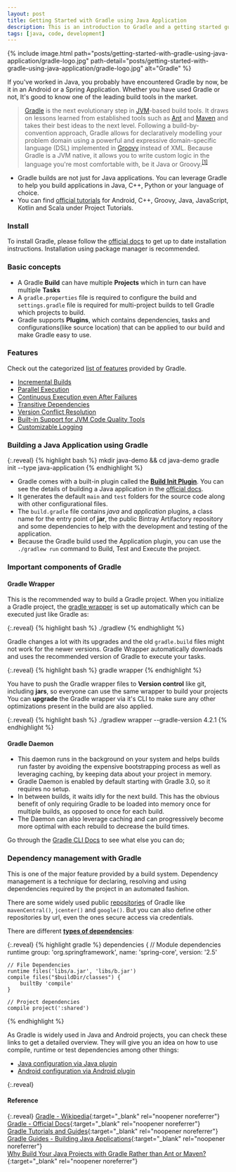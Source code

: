 ```yaml
---
layout: post
title: Getting Started with Gradle using Java Application
description: This is an introduction to Gradle and a getting started guide for Java developers who want to learn what different parts are and how gradle works!
tags: [java, code, development]
---
```


{% include image.html path="posts/getting-started-with-gradle-using-java-application/gradle-logo.jpg" path-detail="posts/getting-started-with-gradle-using-java-application/gradle-logo.jpg" alt="Gradle" %}

If you've worked in Java, you probably have encountered Gradle by now, be it in an Android or a Spring Application. Whether you have used Gradle or not, It's good to know one of the leading build tools in the market.

> [Gradle](https://gradle.org/) is the next evolutionary step in [JVM](https://en.wikipedia.org/wiki/Java_virtual_machine)-based build tools. It draws on lessons learned from established tools such as [Ant](https://ant.apache.org/) and [Maven](https://maven.apache.org/) and takes their best ideas to the next level. Following a build-by-convention approach, Gradle allows for declaratively modelling your problem domain using a powerful and expressive domain-specific language (DSL) implemented in [Groovy](http://groovy-lang.org/) instead of XML. Because Gradle is a JVM native, it allows you to write custom logic in the language you're most comfortable with, be it Java or Groovy.<sup>[\[1\]](http://www.drdobbs.com/jvm/why-build-your-java-projects-with-gradle/240168608)</sup>

* Gradle builds are not just for Java applications. You can leverage Gradle to help you build applications in Java, C++, Python or your language of choice.
* You can find [official tutorials](https://docs.gradle.org/current/userguide/userguide.html) for Android, C++, Groovy, Java, JavaScript, Kotlin and Scala under Project Tutorials.


### Install

To install Gradle, please follow the [official docs](https://gradle.org/install/) to get up to date installation instructions. Installation using package manager is recommended.


### Basic concepts

* A Gradle **Build** can have multiple **Projects** which in turn can have multiple **Tasks**
* A `gradle.properties` file is required to configure the build and `settings.gradle` file is required for multi-project builds to tell Gradle which projects to build.
* Gradle supports **Plugins**, which contains dependencies, tasks and configurations(like source location) that can be applied to our build and make Gradle easy to use.


### Features

Check out the categorized [list of features](https://gradle.org/features/) provided by Gradle.

* [Incremental Builds](https://blog.gradle.org/introducing-incremental-build-support)
* [Parallel Execution](https://docs.gradle.org/current/userguide/custom_tasks.html#worker_api)
* [Continuous Execution even After Failures](https://docs.gradle.org/current/userguide/tutorial_gradle_command_line.html#sec:continue_build_on_failure)
* [Transitive Dependencies](https://docs.gradle.org/current/userguide/dependency_management.html#sub:exclude_transitive_dependencies)
* [Version Conflict Resolution](https://docs.gradle.org/current/userguide/dependency_management.html#sec:dependency_resolution)
* [Built-in Support for JVM Code Quality Tools](https://docs.gradle.org/current/userguide/pt05.html)
* [Customizable Logging](https://docs.gradle.org/current/userguide/logging.html#sec:changing_what_gradle_logs)



### Building a Java Application using Gradle

{:.reveal}
{% highlight bash %}
mkdir java-demo && cd java-demo
gradle init --type java-application
{% endhighlight %}

* Gradle comes with a built-in plugin called the [**Build Init Plugin**](https://docs.gradle.org/current/userguide/build_init_plugin.html). You can see the details of building a Java application in the [official docs](https://guides.gradle.org/building-java-applications/).
* It generates the default `main` and `test` folders for the source code along with other configurational files.
* The `build.gradle` file contains *java* and *application* plugins, a class name for the entry point of **jar**, the public Bintray Artifactory repository and some dependencies to help with the development and testing of the application.
* Because the Gradle build used the Application plugin, you can use the `./gradlew run` command to Build, Test and Execute the project.

### Important components of Gradle

#### Gradle Wrapper

This is the recommended way to build a Gradle project. When you initialize a Gradle project, the [gradle wrapper](https://docs.gradle.org/current/userguide/gradle_wrapper.html) is set up automatically which can be executed just like Gradle as:

{:.reveal}
{% highlight bash %}
./gradlew <task>
{% endhighlight %}

Gradle changes a lot with its upgrades and the old `gradle.build` files might not work for the newer versions. Gradle Wrapper automatically downloads and uses the recommended version of Gradle to execute your tasks.

{:.reveal}
{% highlight bash %}
gradle wrapper
{% endhighlight %}

You have to push the Gradle wrapper files to **Version control** like git, including **jars**, so everyone can use the same wrapper to build your projects
You can **upgrade** the Gradle wrapper via it's CLI to make sure any other optimizations present in the build are also applied.

{:.reveal}
{% highlight bash %}
./gradlew wrapper --gradle-version 4.2.1
{% endhighlight %}


#### Gradle Daemon

* This daemon runs in the background on your system and helps builds run faster by avoiding the expensive bootstrapping process as well as leveraging caching, by keeping data about your project in memory.
* Gradle Daemon is enabled by default starting with Gradle 3.0, so it requires no setup.
* In between builds, it waits idly for the next build. This has the obvious benefit of only requiring Gradle to be loaded into memory once for multiple builds, as opposed to once for each build.
* The Daemon can also leverage caching and can progressively become more optimal with each rebuild to decrease the build times.

Go through the [Gradle CLI Docs](https://docs.gradle.org/current/userguide/command_line_interface.html) to see what else you can do;


### Dependency management with Gradle

This is one of the major feature provided by a build system. Dependency management is a technique for declaring, resolving and using dependencies required by the project in an automated fashion.

There are some widely used public [repositories](https://docs.gradle.org/current/userguide/repository_types.html) of Gradle like `mavenCentral()`, `jcenter()` and `google()`. But you can also define other repositories by url, even the ones secure access via credentials.

There are different [**types of dependencies**](https://docs.gradle.org/current/userguide/dependency_types.html):

{:.reveal}
{% highlight gradle %}
dependencies {
    // Module dependencies
    runtime group: 'org.springframework', name: 'spring-core', version: '2.5'

    // File Dependencies
    runtime files('libs/a.jar', 'libs/b.jar')
    compile files("$buildDir/classes") {
        builtBy 'compile'
    }

    // Project dependencies
    compile project(':shared')
{% endhighlight %}


As Gradle is widely used in Java and Android projects, you can check these links to get a detailed overview. They will give you an idea on how to use compile, runtime or test dependencies among other things:
* [Java configuration via Java plugin](https://docs.gradle.org/current/userguide/java_plugin.html)
* [Android configuration via Android plugin](https://developer.android.com/studio/build/)




{:.reveal}
#### Reference

{:.reveal}
[Gradle - Wikipedia](https://en.wikipedia.org/wiki/Gradle){:target="_blank" rel="noopener noreferrer"}
<br>
[Gradle - Official Docs](https://docs.gradle.org/){:target="_blank" rel="noopener noreferrer"}
<br>
[Gradle Tutorials and Guides](https://gradle.org/guides/){:target="_blank" rel="noopener noreferrer"}
<br>
[Gradle Guides - Building Java Applications](https://guides.gradle.org/building-java-applications/){:target="_blank" rel="noopener noreferrer"}
<br>
[Why Build Your Java Projects with Gradle Rather than Ant or Maven?](http://www.drdobbs.com/jvm/why-build-your-java-projects-with-gradle/240168608){:target="_blank" rel="noopener noreferrer"}